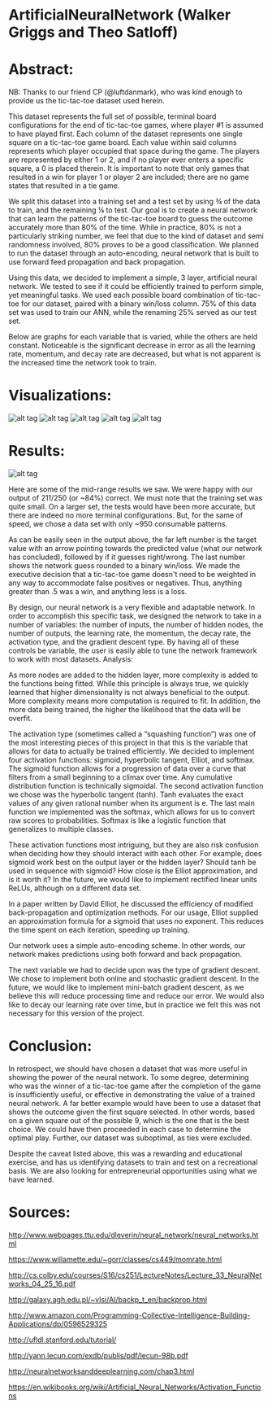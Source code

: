 # ArtificialNeuralNetwork (Walker Griggs and Theo Satloff)

# Abstract:

NB: Thanks to our friend CP (@luftdanmark), who was kind enough to provide us the tic-tac-toe dataset used herein.

This dataset represents the full set of possible, terminal board configurations for the end of tic-tac-toe games, where player #1 is assumed to have played first. Each column of the dataset represents one single square on a tic-tac-toe game board. Each value within said columns represents which player occupied that space during the game. The players are represented by either 1 or 2, and if no player ever enters a specific square, a 0 is placed therein. It is important to note that only games that resulted in a win for player 1 or player 2 are included; there are no game states that resulted in a tie game.

We split this dataset into a training set and a test set by using ¾ of the data to train, and the remaining ¼ to test. Our goal is to create a neural network that can learn the patterns of the tic-tac-toe board to guess the outcome accurately more than 80% of the time. While in practice, 80% is not a particularly striking number, we feel that due to the kind of dataset and semi randomness involved, 80% proves to be a good classification. We planned to run the dataset through an auto-encoding, neural network that is built to use forward feed propagation and back propagation.

Using this data, we decided to implement a simple, 3 layer, artificial neural network. We tested to see if it could be efficiently trained to perform simple, yet meaningful tasks. We used each possible board combination of tic-tac-toe for our dataset, paired with a binary win/loss column. 75% of this data set was used to train our ANN, while the renaming 25% served as our test set.

Below are graphs for each variable that is varied, while the others are held constant. Noticeable is the significant decrease in error as all the learning rate, momentum, and decay rate are decreased, but what is not apparent is the increased time the network took to train.

# Visualizations:

![alt tag](https://github.com/satloff/ann/blob/master/resultImages/HiddenNodes.png)
![alt tag](https://github.com/satloff/ann/blob/master/resultImages/LearningRate.png)
![alt tag](https://github.com/satloff/ann/blob/master/resultImages/DecayRate.png)
![alt tag](https://github.com/satloff/ann/blob/master/resultImages/Momentum.png)
![alt tag](https://github.com/satloff/ann/blob/master/resultImages/OnlineStochastic.png)

# Results:

![alt tag](https://github.com/satloff/ann/blob/master/resultImages/SampleResults.png)

Here are some of the mid-range results we saw. We were happy with our output of 211/250 (or ~84%) correct. We must note that the training set was quite small. On a larger set, the tests would have been more accurate, but there are indeed no more terminal configurations. But, for the same of speed, we chose a data set with only ~950 consumable patterns.

As can be easily seen in the output above, the far left number is the target value with an arrow pointing towards the predicted value (what our network has concluded), followed by if it guesses right/wrong. The last number shows the network guess rounded to a binary win/loss. We made the executive decision that a tic-tac-toe game doesn't need to be weighted in any way to accommodate false positives or negatives. Thus, anything greater than .5 was a win, and anything less is a loss.

By design, our neural network is a very flexible and adaptable network. In order to accomplish this specific task, we designed the network to take in a number of variables: the number of inputs, the number of hidden nodes, the number of outputs, the learning rate, the momentum, the decay rate, the activation type, and the gradient descent type. By having all of these controls be variable, the user is easily able to tune the network framework to work with most datasets.
Analysis:

As more nodes are added to the hidden layer, more complexity is added to the functions being fitted. While this principle is always true, we quickly learned that higher dimensionality is not always beneficial to the output. More complexity means more computation is required to fit. In addition, the more data being trained, the higher the likelihood that the data will be overfit.

The activation type (sometimes called a “squashing function”) was one of the most interesting pieces of this project in that this is the variable that allows for data to actually be trained efficiently. We decided to implement four activation functions: sigmoid, hyperbolic tangent, Elliot, and softmax. The sigmoid function allows for a progression of data over a curve that filters from a small beginning to a climax over time. Any cumulative distribution function is technically sigmoidal. The second activation function we chose was the hyperbolic tangent (tanh). Tanh evaluates the exact values of any given rational number when its argument is e. The last main function we implemented was the softmax, which allows for us to convert raw scores to probabilities. Softmax is like a logistic function that generalizes to multiple classes.

These activation functions most intriguing, but they are also risk confusion when deciding how they should interact with each other. For example, does sigmoid work best on the output layer or the hidden layer? Should tanh be used in sequence with sigmoid? How close is the Elliot approximation, and is it worth it? In the future, we would like to implement rectified linear units ReLUs, although on a different data set.

In a paper written by David Elliot, he discussed the efficiency of modified back-propagation and optimization methods. For our usage, Elliot supplied an approximation formula for a sigmoid that uses no exponent. This reduces the time spent on each iteration, speeding up training.

Our network uses a simple auto-encoding scheme. In other words, our network makes predictions using both forward and back propagation.

The next variable we had to decide upon was the type of gradient descent. We chose to implement both online and stochastic gradient descent. In the future, we would like to implement mini-batch gradient descent, as we believe this will reduce processing time and reduce our error. We would also like to decay our learning rate over time, but in practice we felt this was not necessary for this version of the project.

# Conclusion:

In retrospect, we should have chosen a dataset that was more useful in showing the power of the neural network.  To some degree, determining who was the winner of a tic-tac-toe game after the completion of the game is insufficiently useful, or effective in demonstrating the value of a trained neural network.  A far better example would have been to use a dataset that shows the outcome given the first square selected. In other words, based on a given square out of the possible 9, which is the one that is the best choice.  We could have then proceeded in each case to determine the optimal play.  Further, our dataset was suboptimal, as ties were excluded.

Despite the caveat listed above, this was a rewarding and educational exercise, and has us identifying datasets to train and test on a recreational basis.  We are also looking for entrepreneurial opportunities using what we have learned.

# Sources:

http://www.webpages.ttu.edu/dleverin/neural_network/neural_networks.html

https://www.willamette.edu/~gorr/classes/cs449/momrate.html

http://cs.colby.edu/courses/S16/cs251/LectureNotes/Lecture_33_NeuralNetworks_04_25_16.pdf

http://galaxy.agh.edu.pl/~vlsi/AI/backp_t_en/backprop.html

http://www.amazon.com/Programming-Collective-Intelligence-Building-Applications/dp/0596529325

http://ufldl.stanford.edu/tutorial/

http://yann.lecun.com/exdb/publis/pdf/lecun-98b.pdf

http://neuralnetworksanddeeplearning.com/chap3.html

https://en.wikibooks.org/wiki/Artificial_Neural_Networks/Activation_Functions
